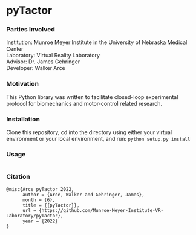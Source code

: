 # pyTactor

### Parties Involved
Institution: Munroe Meyer Institute in the University of Nebraska Medical Center<br>
Laboratory: Virtual Reality Laboratory<br>
Advisor: Dr. James Gehringer<br>
Developer: Walker Arce<br>

### Motivation
This Python library was written to facilitate closed-loop experimental protocol for biomechanics and motor-control related research.

### Installation
Clone this repository, cd into the directory using either your virtual environment or your local environment, and run:
`python setup.py install`

### Usage
```

```

### Citation
```
@misc{Arce_pyTactor_2022,
      author = {Arce, Walker and Gehringer, James},
      month = {6},
      title = {{pyTactor}},
      url = {https://github.com/Munroe-Meyer-Institute-VR-Laboratory/pyTactor},
      year = {2022}
}
```

